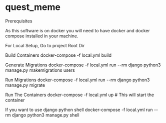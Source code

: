 # quest_meme

Prerequisites

As this software is on docker you will need to have docker and docker compose installed in your machine.


For Local Setup,
Go to project Root Dir

Build Containers
docker-compose -f local.yml build

Generate Migrations
docker-compose -f local.yml run --rm django python3 manage.py makemigrations users

Run Migrations
docker-compose -f local.yml run --rm django python3 manage.py migrate

Run The Containers
docker-compose -f local.yml up # This will start the container

If you want to use django python shell
docker-compose -f local.yml run --rm django python3 manage.py shell

